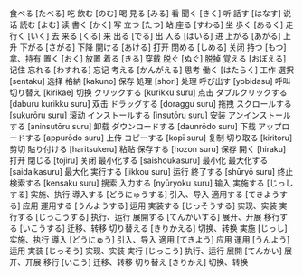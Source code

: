 食べる [たべる] 吃
飲む [のむ] 喝
見る [みる] 看
聞く [きく] 听
話す [はなす] 说话
読む [よむ] 读
書く [かく] 写
立つ [たつ] 站
座る [すわる] 坐
歩く [あるく] 走
行く [いく] 去
来る [くる] 来
出る [でる] 出
入る [はいる] 进
上がる [あがる] 上升
下がる [さがる] 下降
開ける [あける] 打开
閉める [しめる] 关闭
持つ [もつ] 拿、持有
置く [おく] 放置
着る [きる] 穿戴
脱ぐ [ぬぐ] 脱掉
覚える [おぼえる] 记住
忘れる [わすれる] 忘记
考える [かんがえる] 思考
働く [はたらく] 工作
選択 [sentaku] 选择
格納 [kakuno] 保存
処理 [shori] 处理
呼び出す [yobidasu] 呼叫
切り替え [kirikae] 切换
クリックする [kurikku suru] 点击
ダブルクリックする [daburu kurikku suru] 双击
ドラッグする [doraggu suru] 拖拽
スクロールする [sukurōru suru] 滚动
インストールする [insutōru suru] 安装
アンインストールする [aninsutōru suru] 卸载
ダウンロードする [daunrōdo suru] 下载
アップロードする [appurōdo suru] 上传
コピーする [kopī suru] 复制
切り取る [kiritoru] 剪切
貼り付ける [haritsukeru] 粘贴
保存する [hozon suru] 保存
開く [hiraku] 打开
閉じる [tojiru] 关闭
最小化する [saishoukasuru] 最小化
最大化する [saidaikasuru] 最大化
実行する [jikkou suru] 运行
終了する [shūryō suru] 终止
検索する [kensaku suru] 搜索
入力する [nyūryoku suru] 输入
実施する [じっしする] 实施、执行
導入する [どうにゅうする] 引入、导入
適用する [てきようする] 应用
運用する [うんようする] 运用
実装する [じっそうする] 实现、实装
実行する [じっこうする] 执行、运行
展開する [てんかいする] 展开、开展
移行する [いこうする] 迁移、转移
切り替える [きりかえる] 切换、转换
実施 [じっし] 实施、执行
導入 [どうにゅう] 引入、导入
適用 [てきよう] 应用
運用 [うんよう] 运用
実装 [じっそう] 实现、实装
実行 [じっこう] 执行、运行
展開 [てんかい] 展开、开展
移行 [いこう] 迁移、转移
切り替え [きりかえ] 切换、转换
